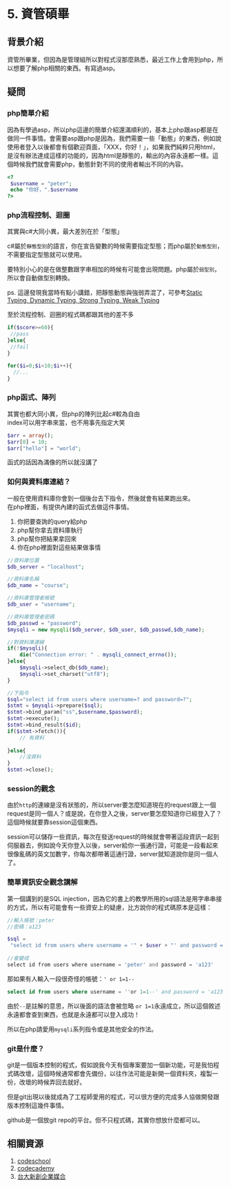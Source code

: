 # 5. 資管碩畢
## 背景介紹
資管所畢業，但因為是管理組所以對程式沒那麼熟悉，最近工作上會用到php，所以想要了解php相關的東西。有寫過asp。

## 疑問

### php簡單介紹
因為有學過asp，所以php這邊的簡單介紹還滿順利的，基本上php跟asp都是在做同一件事情。會需要asp跟php是因為，我們需要一些「動態」的東西，例如說使用者登入以後都會有個歡迎頁面，「XXX，你好！」，如果我們純粹只用html，是沒有辦法達成這樣的功能的，因為html是靜態的，輸出的內容永遠都一樣。這個時候我們就會需要php，動態針對不同的使用者輸出不同的內容。

``` php
<?
 $username = "peter";
 echo "你好，".$username
?>
```

### php流程控制、迴圈
其實與c#大同小異，最大差別在於「型態」  

c#屬於`靜態型別`的語言，你在宣告變數的時候需要指定型態；而php屬於`動態型別`，不需要指定型態就可以使用。  

要特別小心的是在做整數跟字串相加的時候有可能會出現問題。php屬於`弱型別`，所以會自動做型別轉換。

ps. 這邊發現我當時有點小講錯，把靜態動態與強弱弄混了，可參考[Static Typing, Dynamic Typing, Strong Typing, Weak Typing](http://swaywang.blogspot.tw/2013/04/static-typing-static-typetype.html)

至於流程控制、迴圈的程式碼都跟其他的差不多
``` php
if($score>=60){
 //pass
}else{
 //fail
}

for($i=0;$i<10;$i++){
  //...
}
```

### php函式、陣列
其實也都大同小異，但php的陣列比起c#較為自由  
index可以用字串來當，也不用事先指定大笑
``` php
$arr = array();
$arr[0] = 10;
$arr["hello"] = "world";
```

函式的話因為滿像的所以就沒講了

### 如何與資料庫連結？
一般在使用資料庫你會到一個後台去下指令，然後就會有結果跑出來。  
在php裡面，有提供內建的函式去做這件事情。
1. 你把要查詢的query給php
2. php幫你拿去資料庫執行
3. php幫你把結果拿回來
4. 你在php裡面對這些結果做事情

```php
//資料庫位置
$db_server = "localhost";

//資料庫名稱
$db_name = "course";

//資料庫管理者帳號
$db_user = "username";

//資料庫管理者密碼
$db_passwd = "password";
$mysqli = new mysqli($db_server, $db_user, $db_passwd,$db_name);

//對資料庫連線
if(!$mysqli){
	die("Connection error: " . mysqli_connect_errno());
}else{
	$mysqli->select_db($db_name);
	$mysqli->set_charset("utf8");
}

//下指令
$sql="select id from users where username=? and password=?";
$stmt = $mysqli->prepare($sql);
$stmt->bind_param("ss",$username,$password);
$stmt->execute();
$stmt->bind_result($id);
if($stmt->fetch()){
	// 有資料
	
}else{
	//沒資料	
}
$stmt->close();
```
### session的觀念
由於`http`的連線是沒有狀態的，所以server要怎麼知道現在的request跟上一個request是同一個人？或是說，在你登入之後，server要怎麼知道你已經登入了？這個時候就要靠session這個東西。

session可以儲存一些資訊，每次在發送request的時候就會帶著這段資訊一起到伺服器去，例如說今天你登入以後，server給你一張通行證，可能是一段看起來很像亂碼的英文加數字，你每次都帶著這通行證，server就知道說你是同一個人了。

### 簡單資訊安全觀念講解
第一個講到的是SQL injection，因為它的書上的教學所用的sql語法是用字串串接的方式，所以有可能會有一些資安上的疑慮，比方說你的程式碼原本是這樣：
```php
//輸入帳號：peter
//密碼：a123

$sql = 
 "select id from users where username = '" + $user + "' and password = '" + $pwd + "'";
 
//會變成
select id from users where username = 'peter' and password = 'a123'
```

那如果有人輸入一段很奇怪的帳號：`' or 1=1--`
```sql
select id from users where username = ''or 1=1--' and password = 'a123'
```

由於`--`是註解的意思，所以後面的語法會被忽略
`or 1=1`永遠成立，所以這個敘述永遠都會查到東西，也就是永遠都可以登入成功！

所以在php請愛用`mysqli`系列指令或是其他安全的作法。

### git是什麼？
git是一個版本控制的程式，假如說我今天有個專案要加一個新功能，可是我怕程式碼改壞，這個時候通常都會先備份，以往作法可能是新開一個資料夾，複製一份，改壞的時候弄回去就好。

但是git出現以後就成為了工程師愛用的程式，可以很方便的完成多人協做開發跟版本控制這幾件事情。  

github是一個放git repo的平台。但不只程式碼，其實你想放什麼都可以。



## 相關資源
1. [codeschool](https://www.codeschool.com/)
2. [codecademy](https://www.codecademy.com/)
3. [台大新創企業媒合](http://ntuea.ntu.edu.tw/wearesomatch/)


